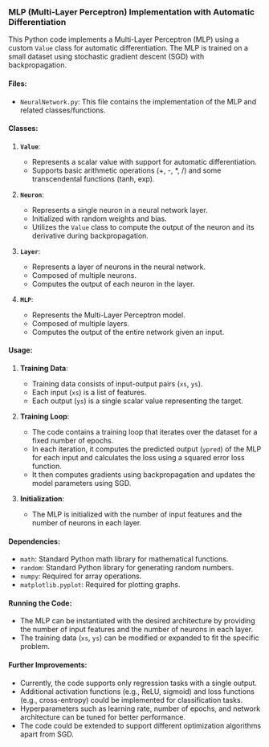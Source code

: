 ### MLP (Multi-Layer Perceptron) Implementation with Automatic Differentiation

This Python code implements a Multi-Layer Perceptron (MLP) using a custom `Value` class for automatic differentiation. The MLP is trained on a small dataset using stochastic gradient descent (SGD) with backpropagation.

#### Files:

- `NeuralNetwork.py`: This file contains the implementation of the MLP and related classes/functions.
  
#### Classes:

1. **`Value`**: 
   - Represents a scalar value with support for automatic differentiation.
   - Supports basic arithmetic operations (+, -, *, /) and some transcendental functions (tanh, exp).
   
2. **`Neuron`**: 
   - Represents a single neuron in a neural network layer.
   - Initialized with random weights and bias.
   - Utilizes the `Value` class to compute the output of the neuron and its derivative during backpropagation.

3. **`Layer`**: 
   - Represents a layer of neurons in the neural network.
   - Composed of multiple neurons.
   - Computes the output of each neuron in the layer.

4. **`MLP`**: 
   - Represents the Multi-Layer Perceptron model.
   - Composed of multiple layers.
   - Computes the output of the entire network given an input.
   
#### Usage:

1. **Training Data**:
   - Training data consists of input-output pairs (`xs`, `ys`).
   - Each input (`xs`) is a list of features.
   - Each output (`ys`) is a single scalar value representing the target.

2. **Training Loop**:
   - The code contains a training loop that iterates over the dataset for a fixed number of epochs.
   - In each iteration, it computes the predicted output (`ypred`) of the MLP for each input and calculates the loss using a squared error loss function.
   - It then computes gradients using backpropagation and updates the model parameters using SGD.

3. **Initialization**:
   - The MLP is initialized with the number of input features and the number of neurons in each layer.

#### Dependencies:

- `math`: Standard Python math library for mathematical functions.
- `random`: Standard Python library for generating random numbers.
- `numpy`: Required for array operations.
- `matplotlib.pyplot`: Required for plotting graphs.

#### Running the Code:

- The MLP can be instantiated with the desired architecture by providing the number of input features and the number of neurons in each layer.
- The training data (`xs`, `ys`) can be modified or expanded to fit the specific problem.

#### Further Improvements:

- Currently, the code supports only regression tasks with a single output.
- Additional activation functions (e.g., ReLU, sigmoid) and loss functions (e.g., cross-entropy) could be implemented for classification tasks.
- Hyperparameters such as learning rate, number of epochs, and network architecture can be tuned for better performance.
- The code could be extended to support different optimization algorithms apart from SGD.
